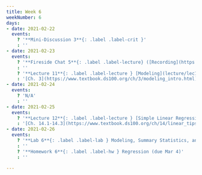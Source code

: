 ```yaml
---
title: Week 6
weekNumber: 6
days:
- date: 2021-02-22
  events:
    ? '**Mini-Discussion 3**{: .label .label-crit }'
    : ''
- date: 2021-02-23
  events:
    ? '**Fireside Chat 5**{: .label .label-lecture} ([Recording](https://youtu.be/nTS4-2NbHw8))'
    : ''
    ? '**Lecture 11**{: .label .label-lecture } [Modeling](lecture/lec11)'
    : '[Ch. 3](https://www.textbook.ds100.org/ch/3/modeling_intro.html)'
- date: 2021-02-24
  events:
    ? 'N/A'
    : ''
- date: 2021-02-25
  events:
    ? '**Lecture 12**{: .label .label-lecture } [Simple Linear Regression](lecture/lec12)'
    : '[Ch. 14.1-14.3](https://www.textbook.ds100.org/ch/14/linear_tips.html)'
- date: 2021-02-26
  events:
    ? '**Lab 6**{: .label .label-lab } Modeling, Summary Statistics, and Loss Functions (due Mar 4)'
    : ''
    ? '**Homework 6**{: .label .label-hw } Regression (due Mar 4)'
    : ''

---
```

